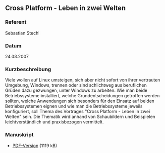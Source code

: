 ## Cross Platform - Leben in zwei Welten


### Referent
Sebastian Stechl

### Datum
24.03.2007

### Kurzbeschreibung
Viele wollen auf Linux umsteigen, sich aber nicht sofort von ihrer vertrauten
Umgebung, Windows, trennen oder sind schlichtweg aus beruflichen Grüden dazu
gezwungen, unter Windows zu arbeiten. Wie man beide Betriebssysteme
installiert, welche Grundentscheidungen getroffen werden sollten, welche
Anwendungen sich besonders für den Einsatz auf beiden Betriebssystemen eignen
und wie man die Betriebssysteme jeweils konfiguriert, soll Thema des Vortrages
"Cross Platform - Leben in zwei Welten" sein. Die Thematik wird anhand von
Schaubildern und Beispielen leichtverständlich und praxisbezogen vermittelt. 

### Manuskript

* [PDF-Version](/download/Vortraege/Cross_Platform.pdf) (1119 kB)
